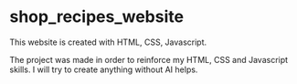 # shop_recipes_website
This website is created with HTML, CSS, Javascript.

The project was made in order to reinforce my HTML, CSS and Javascript skills.
I will try to create anything without AI helps.